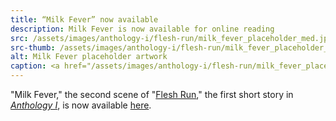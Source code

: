 ```yaml
---
title: “Milk Fever” now available
description: Milk Fever is now available for online reading
src: /assets/images/anthology-i/flesh-run/milk_fever_placeholder_med.jpg
src-thumb: /assets/images/anthology-i/flesh-run/milk_fever_placeholder_small.jpg
alt: Milk Fever placeholder artwork
caption: <a href="/assets/images/anthology-i/flesh-run/milk_fever_placeholder.jpg" target="_blank">A.I. placeholder artwork</a> generated using <a href="https://creator.nightcafe.studio/creation/0Co6EK9h4RVLI0fXGEA5" target="_blank">NightCafe Stable Diffusion v1.5</a> — <a href="https://creativecommons.org/publicdomain/zero/1.0/" target="_blank">CC0 1.0</a>
---
```


"Milk Fever," the second scene of "[Flesh Run](/anthology-i/flesh-run/)," the first short story in *[Anthology I](/anthology-i/)*, is now available [here](/anthology-i/flesh-run/milk-fever/).